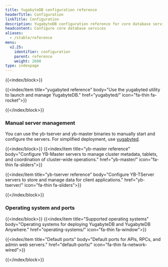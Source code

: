 ```yaml
---
title: YugabyteDB configuration reference
headerTitle: Configuration
linkTitle: Configuration
description: YugabyteDB configuration reference for core database services, including yb-tserver, yb-master, and yugabyted.
headcontent: Configure core database services
aliases:
  - /stable/reference
menu:
  v2.25:
    identifier: configuration
    parent: reference
    weight: 2600
type: indexpage
---
```


{{<index/block>}}

  {{<index/item
      title="yugabyted reference"
      body="Use the yugabyted utility to launch and manage YugabyteDB."
      href="yugabyted/"
      icon="fa-thin fa-rocket">}}

{{</index/block>}}

### Manual server management

You can use the yb-tserver and yb-master binaries to manually start and configure the servers. For simplified deployment, use [yugabyted](./yugabyted/).

{{<index/block>}}
  {{<index/item
      title="yb-master reference"
      body="Configure YB-Master servers to manage cluster metadata, tablets, and coordination of cluster-wide operations."
      href="yb-master/"
      icon="fa-thin fa-sliders">}}

  {{<index/item
      title="yb-tserver reference"
      body="Configure YB-TServer servers to store and manage data for client applications."
      href="yb-tserver/"
      icon="fa-thin fa-sliders">}}

{{</index/block>}}

### Operating system and ports

{{<index/block>}}
  {{<index/item
      title="Supported operating systems"
      body="Operating systems for deploying YugabyteDB and YugabyteDB Anywhere."
      href="operating-systems/"
      icon="fa-thin fa-window">}}

  {{<index/item
      title="Default ports"
      body="Default ports for APIs, RPCs, and admin web servers."
      href="default-ports/"
      icon="fa-thin fa-network-wired">}}

{{</index/block>}}
